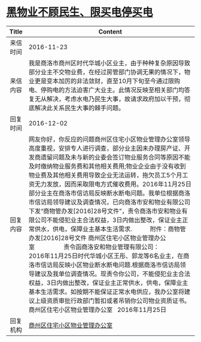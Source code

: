 # <a href="http://www.shangluo.gov.cn/zmhd/ldxxxx.jsp?urltype=leadermail.LeaderMailContentUrl&wbtreeid=1112&leadermailid=3891">黑物业不顾民生、限买电停买电</a>
| Title |                                                                                                                                                                                                                                                                                       Content                                                                                                                                                                                                                                                                                        |
|:-----:|--------------------------------------------------------------------------------------------------------------------------------------------------------------------------------------------------------------------------------------------------------------------------------------------------------------------------------------------------------------------------------------------------------------------------------------------------------------------------------------------------------------------------------------------------------------------------------------|
| 来信时间  | 2016-11-23                                                                                                                                                                                                                                                                                                                                                                                                                                                                                                                                                                           |
| 来信内容  | 我是商洛市商州区时代华城小区业主，由于种种复杂原因导致部分业主不交物业费，在经过房管部门协调无果的情况下，物业更是变本加厉的非法敛财，直至10月下旬至今通过限购电、停购电的方法迫害广大业主。此情况反映至相关部门均答复无从解决，考虑水电乃民生大事，故请求政府加以干预，彻底解决此关系民生大事的棘手问题。                                                                                                                                                                                                                                                                                                                                                                                                                               |
| 回复时间  | 2016-12-02                                                                                                                                                                                                                                                                                                                                                                                                                                                                                                                                                                           |
| 回复内容  | 网友你好，你反应的问题商州区住宅小区物业管理办公室领导高度重视，安排专人进行调查，部分业主因未办理房产证、开发商遗留问题及未与新的业委会签订物业服务合同等原因不能及时缴纳物业服务费和其他相关费用;物业企业由于没有收到物业费及其他相关费用导致企业无法运转，拖欠员工5个月工资无力发放，因而采取限电方式催收费用。2016年11月25日部分业主在商洛市信访局反映断水断电问题。我单位根据商洛市信访局领导建议及调查情况，已向商洛市安和物业有限公司下发“商物管办发[2016]28号文件”，责令商洛市安和物业有限公司不能侵犯业主合法权益，3日内做出整改，保证业主正常供水，供电，保障业主基本生活需求.　　　附件：商物管办发[2016]28号文件 商州区住宅小区物业管理办公室                  责令函商洛安和物业管理有限公司：　　　 2016年11月25日时代华城小区王彤、郭龙等6名业主，在商洛市信访局反映小区物业断水断电问题.根据商洛市信访局领导建议及我单位调查情况。现责令你公司，不能侵犯业主合法权益，3日内做出整改，保证业主正常供水，供电，保障业主基本生活需求。如按期不能保证正常水电供应，我办公室将建议上级资质审批行政部门暂扣或者吊销你公司物业资质证书。　商州区住宅小区物业管理办公室   2016年11月25日 |
| 回复机构  | <a href="../../categories/agencies/商州区住宅小区物业管理办公室.md">商州区住宅小区物业管理办公室</a>                                                                                                                                                                                                                                                                                                                                                                                                                                                                                                               |